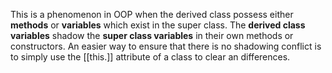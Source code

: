 This is a phenomenon in OOP when the derived class possess either **methods** or **variables** which exist in the super class. The **derived class variables** shadow the **super class variables** in their own methods or constructors. An easier way to ensure that there is no shadowing conflict is to simply use the [[this.]] attribute of a class to clear an differences.